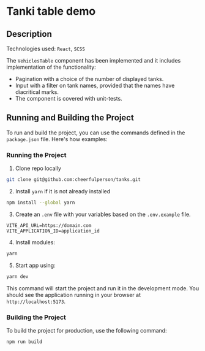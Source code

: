 # Tanki table demo

## Description
Technologies used: `React`, `SCSS`

The `VehiclesTable` component has been implemented and it includes implementation of the functionality:
 - Pagination with a choice of the number of displayed tanks.
 - Input with a filter on tank names, provided that the names have diacritical marks.
 - The component is covered with unit-tests.

## Running and Building the Project

To run and build the project, you can use the commands defined in the `package.json` file. Here's how examples:

### Running the Project

1. Clone repo locally

```bash
git clone git@github.com:cheerfulperson/tanks.git
```

2. Install `yarn` if it is not already installed

```bash
npm install --global yarn
```

3. Create an `.env` file with your variables based on the `.env.example` file.

```
VITE_API_URL=https://domain.com
VITE_APPLICATION_ID=application_id
```

4. Install modules:

```bash
yarn
```

5. Start app using:

```bash
yarn dev
```

This command will start the project and run it in the development mode. You should see the application running in your browser at `http://localhost:5173`.

### Building the Project

To build the project for production, use the following command:

```bash
npm run build
```
